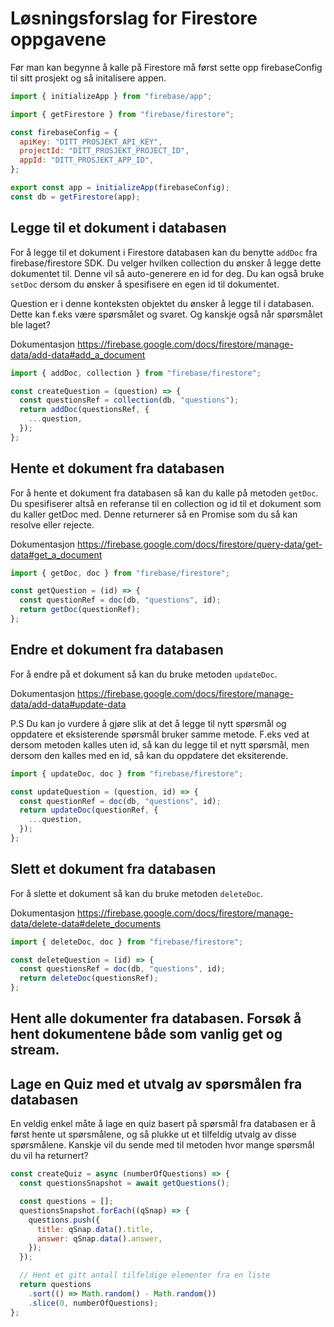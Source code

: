 # Løsningsforslag for Firestore oppgavene

Før man kan begynne å kalle på Firestore må først sette opp firebaseConfig til sitt prosjekt og så initalisere appen.

```js
import { initializeApp } from "firebase/app";

import { getFirestore } from "firebase/firestore";

const firebaseConfig = {
  apiKey: "DITT_PROSJEKT_API_KEY",
  projectId: "DITT_PROSJEKT_PROJECT_ID",
  appId: "DITT_PROSJEKT_APP_ID",
};

export const app = initializeApp(firebaseConfig);
const db = getFirestore(app);
```

## Legge til et dokument i databasen

For å legge til et dokument i Firestore databasen kan du benytte `addDoc` fra firebase/firestore SDK. Du velger hvilken collection du ønsker å legge dette dokumentet til. Denne vil så auto-generere en id for deg. Du kan også bruke `setDoc` dersom du ønsker å spesifisere en egen id til dokumentet.

Question er i denne konteksten objektet du ønsker å legge til i databasen. Dette kan f.eks være spørsmålet og svaret. Og kanskje også når spørsmålet ble laget?

Dokumentasjon https://firebase.google.com/docs/firestore/manage-data/add-data#add_a_document

```js
import { addDoc, collection } from "firebase/firestore";

const createQuestion = (question) => {
  const questionsRef = collection(db, "questions");
  return addDoc(questionsRef, {
    ...question,
  });
};
```

## Hente et dokument fra databasen

For å hente et dokument fra databasen så kan du kalle på metoden `getDoc`. Du spesifiserer altså en referanse til en collection og id til et dokument som du kaller getDoc med. Denne returnerer så en Promise som du så kan resolve eller rejecte.

Dokumentasjon https://firebase.google.com/docs/firestore/query-data/get-data#get_a_document

```js
import { getDoc, doc } from "firebase/firestore";

const getQuestion = (id) => {
  const questionRef = doc(db, "questions", id);
  return getDoc(questionRef);
};
```

## Endre et dokument fra databasen

For å endre på et dokument så kan du bruke metoden `updateDoc`.

Dokumentasjon https://firebase.google.com/docs/firestore/manage-data/add-data#update-data

P.S Du kan jo vurdere å gjøre slik at det å legge til nytt spørsmål og oppdatere et eksisterende spørsmål bruker samme metode. F.eks ved at dersom metoden kalles uten id, så kan du legge til et nytt spørsmål, men dersom den kalles med en id, så kan du oppdatere det eksiterende.

```js
import { updateDoc, doc } from "firebase/firestore";

const updateQuestion = (question, id) => {
  const questionRef = doc(db, "questions", id);
  return updateDoc(questionRef, {
    ...question,
  });
};
```

## Slett et dokument fra databasen

For å slette et dokument så kan du bruke metoden `deleteDoc`.

Dokumentasjon https://firebase.google.com/docs/firestore/manage-data/delete-data#delete_documents

```js
import { deleteDoc, doc } from "firebase/firestore";

const deleteQuestion = (id) => {
  const questionsRef = doc(db, "questions", id);
  return deleteDoc(questionsRef);
};
```

## Hent alle dokumenter fra databasen. Forsøk å hent dokumentene både som vanlig get og stream.

## Lage en Quiz med et utvalg av spørsmålen fra databasen

En veldig enkel måte å lage en quiz basert på spørsmål fra databasen er å først hente ut spørsmålene, og så plukke ut et tilfeldig utvalg av disse spørsmålene. Kanskje vil du sende med til metoden hvor mange spørsmål du vil ha returnert?

```js
const createQuiz = async (numberOfQuestions) => {
  const questionsSnapshot = await getQuestions();

  const questions = [];
  questionsSnapshot.forEach((qSnap) => {
    questions.push({
      title: qSnap.data().title,
      answer: qSnap.data().answer,
    });
  });

  // Hent et gitt antall tilfeldige elementer fra en liste
  return questions
    .sort(() => Math.random() - Math.random())
    .slice(0, numberOfQuestions);
};
```
